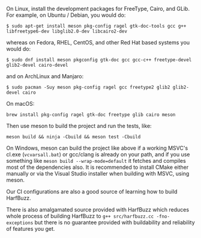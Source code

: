 On Linux, install the development packages for FreeType, Cairo, and GLib. For
example, on Ubuntu / Debian, you would do:

    $ sudo apt-get install meson pkg-config ragel gtk-doc-tools gcc g++ libfreetype6-dev libglib2.0-dev libcairo2-dev

whereas on Fedora, RHEL, CentOS, and other Red Hat based systems you would do:

    $ sudo dnf install meson pkgconfig gtk-doc gcc gcc-c++ freetype-devel glib2-devel cairo-devel

and on ArchLinux and Manjaro:

    $ sudo pacman -Suy meson pkg-config ragel gcc freetype2 glib2 glib2-devel cairo

On macOS:

    brew install pkg-config ragel gtk-doc freetype glib cairo meson

Then use meson to build the project and run the tests, like:

    meson build && ninja -Cbuild && meson test -Cbuild

On Windows, meson can build the project like above if a working MSVC's cl.exe
(`vcvarsall.bat`) or gcc/clang is already on your path, and if you use
something like `meson build --wrap-mode=default` it fetches and compiles most
of the dependencies also.  It is recommended to install CMake either manually
or via the Visual Studio installer when building with MSVC, using meson.

Our CI configurations are also a good source of learning how to build HarfBuzz.

There is also amalgamated source provided with HarfBuzz which reduces whole process
of building HarfBuzz to `g++ src/harfbuzz.cc -fno-exceptions` but there is
no guarantee provided with buildability and reliability of features you get.
